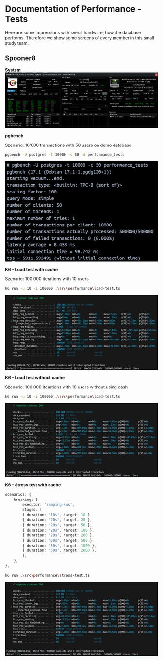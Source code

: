 # Documentation of Performance - Tests

Here are some impressions with sveral hardware, how the database performs.
Therefore we show some screens of every member in this small study team.

## Spooner8

**System**
![sl-system](./system/sl.png)

**pgbench**

Szenario: 10'000 transactions with 50 users on demo database

```bash
pgbench -U postgres -t 10000 -c 50 -d performance_tests
```

![pgbench](./pgbench/sl.png)

**K6 - Load test with cache**

Szenario: 100'000 iterations with 10 users

```bash
k6 run -u 10 -i 100000 .\src\performance\load-test.ts
```

![load-cached](./k6/sl-load-cache.png)

**K6 - Load test without cache**

Szenario: 100'000 iterations with 10 users without using cash

```bash
k6 run -u 10 -i 100000 .\src\performance\load-test.ts
```

![load-cached](./k6/sl-load-nocache.png)

**K6 - Stress test with cache**
```ts
scenarios: {
    breaking: {
        executor: 'ramping-vus',
        stages: [
        { duration: '10s', target: 10 },
        { duration: '20s', target: 20 },
        { duration: '20s', target: 50 },
        { duration: '20s', target: 100 },
        { duration: '20s', target: 200 },
        { duration: '50s', target: 500 },
        { duration: '50s', target: 1000 },
        { duration: '50s', target: 2000 },
        ],
    },
},
```

```bash
k6 run .\src\performance\stress-test.ts
```

![load-cached](./k6/sl-load-nocache.png)
